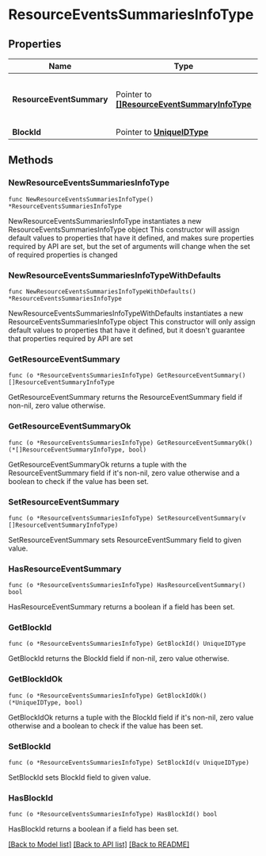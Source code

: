 # ResourceEventsSummariesInfoType

## Properties

Name | Type | Description | Notes
------------ | ------------- | ------------- | -------------
**ResourceEventSummary** | Pointer to [**[]ResourceEventSummaryInfoType**](ResourceEventSummaryInfoType.md) | Contains resource events summary information | [optional] 
**BlockId** | Pointer to [**UniqueIDType**](UniqueIDType.md) |  | [optional] 

## Methods

### NewResourceEventsSummariesInfoType

`func NewResourceEventsSummariesInfoType() *ResourceEventsSummariesInfoType`

NewResourceEventsSummariesInfoType instantiates a new ResourceEventsSummariesInfoType object
This constructor will assign default values to properties that have it defined,
and makes sure properties required by API are set, but the set of arguments
will change when the set of required properties is changed

### NewResourceEventsSummariesInfoTypeWithDefaults

`func NewResourceEventsSummariesInfoTypeWithDefaults() *ResourceEventsSummariesInfoType`

NewResourceEventsSummariesInfoTypeWithDefaults instantiates a new ResourceEventsSummariesInfoType object
This constructor will only assign default values to properties that have it defined,
but it doesn't guarantee that properties required by API are set

### GetResourceEventSummary

`func (o *ResourceEventsSummariesInfoType) GetResourceEventSummary() []ResourceEventSummaryInfoType`

GetResourceEventSummary returns the ResourceEventSummary field if non-nil, zero value otherwise.

### GetResourceEventSummaryOk

`func (o *ResourceEventsSummariesInfoType) GetResourceEventSummaryOk() (*[]ResourceEventSummaryInfoType, bool)`

GetResourceEventSummaryOk returns a tuple with the ResourceEventSummary field if it's non-nil, zero value otherwise
and a boolean to check if the value has been set.

### SetResourceEventSummary

`func (o *ResourceEventsSummariesInfoType) SetResourceEventSummary(v []ResourceEventSummaryInfoType)`

SetResourceEventSummary sets ResourceEventSummary field to given value.

### HasResourceEventSummary

`func (o *ResourceEventsSummariesInfoType) HasResourceEventSummary() bool`

HasResourceEventSummary returns a boolean if a field has been set.

### GetBlockId

`func (o *ResourceEventsSummariesInfoType) GetBlockId() UniqueIDType`

GetBlockId returns the BlockId field if non-nil, zero value otherwise.

### GetBlockIdOk

`func (o *ResourceEventsSummariesInfoType) GetBlockIdOk() (*UniqueIDType, bool)`

GetBlockIdOk returns a tuple with the BlockId field if it's non-nil, zero value otherwise
and a boolean to check if the value has been set.

### SetBlockId

`func (o *ResourceEventsSummariesInfoType) SetBlockId(v UniqueIDType)`

SetBlockId sets BlockId field to given value.

### HasBlockId

`func (o *ResourceEventsSummariesInfoType) HasBlockId() bool`

HasBlockId returns a boolean if a field has been set.


[[Back to Model list]](../README.md#documentation-for-models) [[Back to API list]](../README.md#documentation-for-api-endpoints) [[Back to README]](../README.md)


